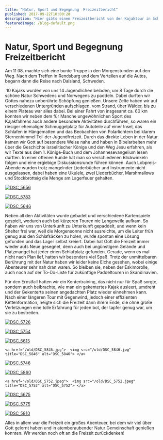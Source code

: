 ```yaml
---
title: "Natur, Sport und Begegnung  Freizeitbericht"
published: 2017-09-22T10:00:28
description: "Hier gibts einen Freizeitbericht von der Kajaktour in Schweden unserer Jugendfreizeit 2017!\n\n#jugendfreizeit #kajak #sommer2017 #meinEC #WirSindDerNordbund"
featuredImage: /blog-default.png
---
```


# Natur, Sport und Begegnung  Freizeitbericht

Am 11.08. machte sich eine bunte Truppe in den Morgenstunden auf den Weg. Nach dem Treffen 
in Rendsburg und dem Verteilen auf die Autos, begann dann die Reise nach Dalsland, Schweden.

<img loading="lazy" src="/old/DSC_5703.jpeg" alt> 
10 Kajaks wurden von uns 14 Jugendlichen beladen, um 8 Tage durch die schöne Natur Schwedens 
und Norwegens zu paddeln. Dabei durften wir Gottes nahezu unberührte Schöpfung genießen. 
Unsere Zelte haben wir auf verschiedenen Untergründen aufschlagen, vom Strand, über Wälder, bis 
zu einem Plateau war alles dabei. Bei einer Fahrt von insgesamt ca. 60 km konnten wir neben dem 
für Manche ungewöhnlichen Sport des Kajakfahrens auch andere besondere Aktivitäten 
durchführen, so waren ein riesiger ehemaliger Schmuggelplatz für Autoteile auf einer Insel, das 
Schlafen in Hängematten und das Beobachten von Polarlichtern bei klarem Sternenhimmel Teil der 
Jugendfreizeit. 
Durch das direkte Leben in der Natur kamen wir Gott auf besondere Weise nahe und haben in 
Bibelarbeiten mehr über die Geschichte israelitischer Könige und den Weg Jesu erfahren, als wir 
Texte aus dem 1. Könige-Buch und dem Johannesevangelium lesen durften. In einer offenen Runde 
hat man so verschiedenen Blickwinkeln folgen und eine ergiebige Diskussionsrunde führen können. 
Auch Lobpreis-Abende wurden trotz mangelnder Liederbücher und Instrumente nicht ausgelassen, 
dabei haben eine Ukulele, zwei Liederbücher, Marshmallows und Stockbrotteig die Menge am 
Lagerfeuer gehalten.



   <a href="/old/DSC_5656.jpeg">  <img src="/old/DSC_5656.jpeg" title="DSC_5656" alt="DSC_5656"> </a> 

 

  <a href="/old/DSC_5783.jpeg">  <img src="/old/DSC_5783.jpeg" title="DSC_5783" alt="DSC_5783"> </a> 

 

  <a href="/old/DSC_5646.jpeg">  <img src="/old/DSC_5646.jpeg" title="DSC_5646" alt="DSC_5646"> </a> 

 

 

 

Neben all den Aktivitäten wurde gebadet und verschiedene Kartenspiele gespielt, wodurch auch bei 
kürzeren Touren nie Langeweile aufkam. 
So haben wir uns von Unterkunft zu Unterkunft gepaddelt, und wenn kein Shelter frei war, weil die 
Morgensonne nicht ausreichte, um die Leiter früh genug aus den Schlafsäcken zu holen, wurde 
spontan eine Lösung gefunden und das Lager selbst kreiert. Dabei hat Gott die Freizeit immer 
wieder aufs Neue gesegnet, denn auch bei ungünstigem Gelände und Platzmangel hat jeder einen 
Schlafplatz gefunden. 
Gerade, wenn es mal nicht nach Plan lief, hatten wir besonders viel Spaß. 
Trotz der unmittelbaren Berührung mit der Natur haben wir leider keine Elche gesehen, wobei 
einige Abenteurer sehr nah dran waren. So bleiben sie, neben der Eskimorolle, auch noch auf der 
To-Do-Liste für zukünftige Paddeltouren in Skandinavien.

Für den Ernstfall hatten wir ein Kentertraining, das nicht nur für Spaß sorgte, sondern auch 
beibrachte, wie man ein gekentertes Kajak ausleert, umdreht und der Gekenterte seinen angedachten 
Platz wieder einnehmen kann. 
Nach einer längeren Tour mit Gegenwind, jedoch einer effizienten Kettenformation, neigte sich die 
Freizeit dann ihrem Ende, die ohne große Verletzungen eine tolle Erfahrung für jeden bot, der 
tapfer genug war, um sie zu bestreiten.



   <a href="/old/DSC_5726.jpeg">  <img src="/old/DSC_5726.jpeg" title="DSC_5726" alt="DSC_5726"> </a> 

 

   <a href="/old/DSC_5754.jpeg">  <img src="/old/DSC_5754.jpeg" title="DSC_5754" alt="DSC_5754"> </a> 

  <a href="/old/DSC_5615.jpeg">  <img src="/old/DSC_5615.jpeg" title="DSC_5615" alt="DSC_5615"> </a> 

 

  

    <a href="/old/DSC_5846.jpg">  <img src="/old/DSC_5846.jpg" title="DSC_5846" alt="DSC_5846"> </a> 

 

   <a href="/old/DSC_5746.jpg">  <img src="/old/DSC_5746.jpg" title="DSC_5746" alt="DSC_5746"> </a> 

 

   <a href="/old/DSC_5860.jpg">  <img src="/old/DSC_5860.jpg" title="DSC_5860" alt="DSC_5860"> </a> 

 

  

    <a href="/old/DSC_5752.jpeg">  <img src="/old/DSC_5752.jpeg" title="DSC_5752" alt="DSC_5752"> </a> 

 

   <a href="/old/DSC_5675.jpg">  <img src="/old/DSC_5675.jpg" title="DSC_5675" alt="DSC_5675"> </a> 

 

   <a href="/old/DSC_5775.jpeg">  <img src="/old/DSC_5775.jpeg" title="DSC_5775" alt="DSC_5775"> </a> 

 

   <a href="/old/DSC_5810.jpeg">  <img src="/old/DSC_5810.jpeg" title="DSC_5810" alt="DSC_5810"> </a> 

 

  

  

Alles in allem war die Freizeit ein großes Abenteuer, bei dem wir viel über Gott gelernt haben und 
in atemberaubender Natur Gemeinschaft genießen konnten. 
Wir werden noch oft an die Freizeit zurückdenken!